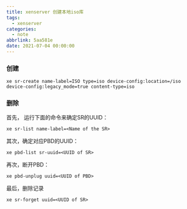 ```yaml
---
title: xenserver 创建本地iso库
tags:
  - xenserver
categories:
  - note
abbrlink: 5aa581e
date: 2021-07-04 00:00:00
---
```

### 创建


```shell
xe sr-create name-label=ISO type=iso device-config:location=/iso  device-config:legacy_mode=true content-type=iso
```


### 删除

首先， 运行下面的命令来确定SR的UUID：

```shell
xe sr-list name-label=<Name of the SR>
```

其次，确定对应PBD的UUID：

```shell
xe pbd-list sr-uuid=<UUID of SR>
```

再次，断开PBD：

```shell
xe pbd-unplug uuid=<UUID of PBD>
```

最后，删除记录

```shell
xe sr-forget uuid=<UUID of SR>
```